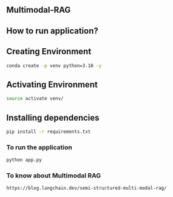 ## Multimodal-RAG

## How to run application?

## Creating Environment 
```bash
conda create -p venv python=3.10 -y

```
## Activating Environment
```bash
source activate venv/
```

## Installing dependencies
```bash
pip install -r requirements.txt
```
### To run the application
```bash
python app.py 
```


<!-- ### To run the application
```bash
uvicorn app:app
``` -->



### To know about Multimodal RAG
```bash
https://blog.langchain.dev/semi-structured-multi-modal-rag/
```
